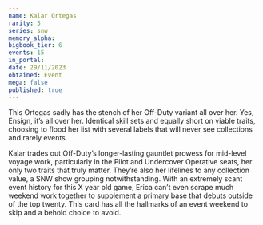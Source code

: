 ```yaml
---
name: Kalar Ortegas
rarity: 5
series: snw
memory_alpha:
bigbook_tier: 6
events: 15
in_portal:
date: 29/11/2023
obtained: Event
mega: false
published: true
---
```


This Ortegas sadly has the stench of her Off-Duty variant all over her. Yes, Ensign, it’s all over her. Identical skill sets and equally short on viable traits, choosing to flood her list with several labels that will never see collections and rarely events.

Kalar trades out Off-Duty’s longer-lasting gauntlet prowess for mid-level voyage work, particularly in the Pilot and Undercover Operative seats, her only two traits that truly matter. They’re also her lifelines to any collection value, a SNW show grouping notwithstanding. With an extremely scant event history for this X year old game, Erica can’t even scrape much weekend work together to supplement a primary base that debuts outside of the top twenty. This card has all the hallmarks of an event weekend to skip and a behold choice to avoid.
